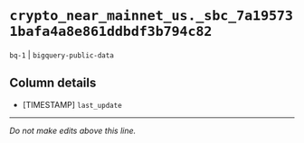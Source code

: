 # `crypto_near_mainnet_us._sbc_7a195731bafa4a8e861ddbdf3b794c82`
`bq-1` | `bigquery-public-data`

## Column details
* [TIMESTAMP] `last_update`

-------------------------------------------------------------------------------
*Do not make edits above this line.*
